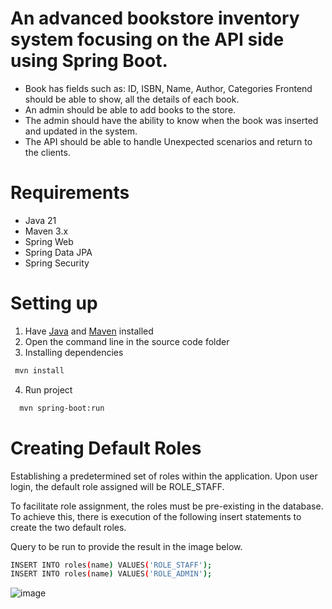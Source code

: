 # An advanced bookstore inventory system focusing on the API side using Spring Boot.

- Book has fields such as: ID, ISBN, Name, Author, Categories
  Frontend should be able to show, all the details of each book.
- An admin should be able to add books to the store.
- The admin should have the ability to know when the book was inserted and updated in the system.
- The API should be able to handle Unexpected scenarios and return to the clients.

# Requirements

- Java 21
- Maven 3.x
- Spring Web
- Spring Data JPA
- Spring Security

# Setting up

1. Have [Java](https://www.oracle.com/java/technologies/downloads/) and [Maven](https://maven.apache.org/) installed
2. Open the command line in the source code folder
3. Installing dependencies

```bash
 mvn install
```

4.  Run project

```bash
  mvn spring-boot:run
```

# Creating Default Roles

Establishing a predetermined set of roles within the application. Upon user login, the default role assigned will be ROLE_STAFF.

To facilitate role assignment, the roles must be pre-existing in the database. To achieve this, there is execution of the following insert statements to create the two default roles.

Query to be run to provide the result in the image below.

```bash
INSERT INTO roles(name) VALUES('ROLE_STAFF');
INSERT INTO roles(name) VALUES('ROLE_ADMIN');
```

![image](https://github.com/DaphineKamusiime/bookstore-inventory-system/assets/107240847/c96145cf-166a-476b-9a38-7208045dd7b6)

#
